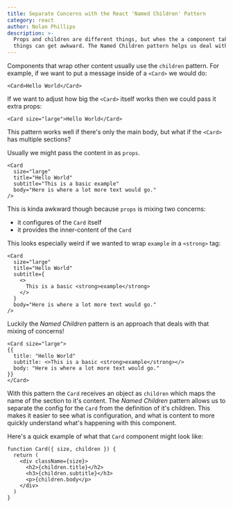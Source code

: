 ```yaml
---
title: Separate Concerns with the React 'Named Children' Pattern
category: react
author: Nolan Phillips
description: >-
  Props and children are different things, but when the a component takes multiple children
  things can get awkward. The Named Children pattern helps us deal with this.
---
```


Components that wrap other content usually use the `children` pattern. For example, if we want to put a message inside of a `<Card>` we would do:

```tsx
<Card>Hello World</Card>
```

If we want to adjust how big the `<Card>` itself works then we could pass it extra props:

```tsx
<Card size="large">Hello World</Card>
```

This pattern works well if there's only the main body, but what if the `<Card>` has multiple sections?

Usually we might pass the content in as `props`.

```tsx
<Card
  size="large"
  title="Hello World"
  subtitle="This is a basic example"
  body="Here is where a lot more text would go."
/>
```

This is kinda awkward though because `props` is mixing two concerns:

- it configures of the `Card` itself
- it provides the inner-content of the `Card`

This looks especially weird if we wanted to wrap `example` in a `<strong>` tag:

```tsx
<Card
  size="large"
  title="Hello World"
  subtitle={
    <>
      This is a basic <strong>example</strong>
    </>
  }
  body="Here is where a lot more text would go."
/>
```

Luckily the _Named Children_ pattern is an approach that deals with that mixing of concerns!

```tsx
<Card size="large">
{{
  title: "Hello World"
  subtitle: <>This is a basic <strong>example</strong></>
  body: "Here is where a lot more text would go."
}}
</Card>
```

With this pattern the `Card` receives an object as `children` which maps the name of the section to it's content. The _Named Children_ pattern allows us to separate the config for the `Card` from the definition of it's children. This makes it easier to see what is configuration, and what is content to more quickly understand what's happening with this component.

Here's a quick example of what that `Card` component might look like:

```tsx
function Card({ size, children }) {
  return (
    <div className={size}>
      <h2>{children.title}</h2>
      <h3>{children.subtitle}</h3>
      <p>{children.body</p>
    </div>
  )
}
```
